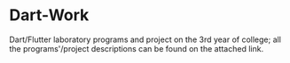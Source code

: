 # Dart-Work
Dart/Flutter laboratory programs and project on the 3rd year of college; all the programs'/project descriptions can be found on the attached link.
